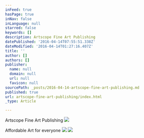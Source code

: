 ```yaml
---
inFeed: true
hasPage: true
inNav: false
inLanguage: null
starred: false
keywords: []
description: Artscope Fine Art Publishing
datePublished: '2016-04-14T07:55:51.338Z'
dateModified: '2016-04-14T01:27:16.407Z'
title: ''
author: []
authors: []
publisher:
  name: null
  domain: null
  url: null
  favicon: null
sourcePath: _posts/2016-04-14-artscope-fine-art-publishing.md
published: true
url: artscope-fine-art-publishing/index.html
_type: Article

---
```

Artscope Fine Art Publishing
![](https://s3-us-west-2.amazonaws.com/the-grid-img/p/5b5d9a1733059ef7dad6a561869bc70e9744451f.jpg)

Affordable Art for everyone
![](https://s3-us-west-2.amazonaws.com/the-grid-img/p/9d1c8a39938ba8b8f325905a3344ea2288f60a55.jpg)
![](https://s3-us-west-2.amazonaws.com/the-grid-img/p/5722a0875ba9b1e2c3b6f9966c1f39a58ee20f21.jpg)